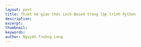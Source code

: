 ```yaml
---
layout: post
title: Thiết kế giao thức Lock-Based trong lập trình Python
description:
excerpt:
thumbnail:
keywords:
author: Nguyễn Trường Long
---
```

